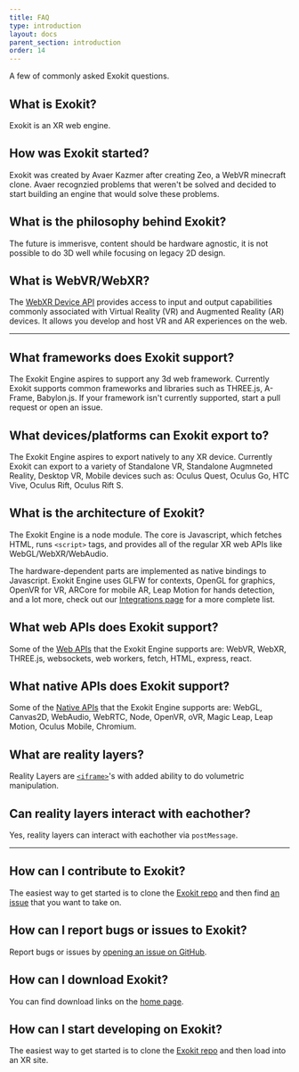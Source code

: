 ```yaml
---
title: FAQ
type: introduction
layout: docs
parent_section: introduction
order: 14
---
```


A few of commonly asked Exokit questions.

## What is Exokit?  
Exokit is an XR web engine.

## How was Exokit started?
Exokit was created by Avaer Kazmer after creating Zeo, a WebVR minecraft clone. Avaer recognzied problems that weren't be solved and decided to start building an engine that would solve these problems.

## What is the philosophy behind Exokit?
The future is immerisve, content should be hardware agnostic, it is not possible to do 3D well while focusing on legacy 2D design.

## What is WebVR/WebXR?
The [WebXR Device API](https://github.com/immersive-web/webxr/blob/master/explainer.md) provides access to input and output capabilities commonly associated with Virtual Reality (VR) and Augmented Reality (AR) devices. It allows you develop and host VR and AR experiences on the web.


--------------------------------------------


## What frameworks does Exokit support?
The Exokit Engine aspires to support any 3d web framework. Currently Exokit supports common frameworks and libraries such as THREE.js, A-Frame, Babylon.js. If your framework isn't currently supported, start a pull request or open an issue.

## What devices/platforms can Exokit export to?
The Exokit Engine aspires to export natively to any XR device. Currently Exokit can export to a variety of Standalone VR, Standalone Augmneted Reality, Desktop VR, Mobile devices such as: Oculus Quest, Oculus Go, HTC Vive, Oculus Rift, Oculus Rift S.

## What is the architecture of Exokit?
The Exokit Engine is a node module. The core is Javascript, which fetches HTML, runs `<script>` tags, and provides all of the regular XR web APIs like WebGL/WebXR/WebAudio.

The hardware-dependent parts are implemented as native bindings to Javascript. Exokit Engine uses GLFW for contexts, OpenGL for graphics, OpenVR for VR, ARCore for mobile AR, Leap Motion for hands detection, and a lot more, check out our [Integrations page](../overview/techIntegrations.html) for a more complete list.

## What web APIs does Exokit support?
Some of the [Web APIs](../apis/webAPIs) that the Exokit Engine supports are: WebVR, WebXR, THREE.js, websockets, web workers, fetch, HTML, express, react.

## What native APIs does Exokit support?
Some of the [Native APIs](../apis/nativeAPIs) that the Exokit Engine supports are: WebGL, Canvas2D, WebAudio, WebRTC, Node, OpenVR, oVR, Magic Leap, Leap Motion, Oculus Mobile, Chromium.

## What are reality layers?
Reality Layers are [`<iframe>`](../apis/iframeAPI)'s with added ability to do volumetric manipulation.

## Can reality layers interact with eachother?
Yes, reality layers can interact with eachother via `postMessage`.


--------------------------------------------

  
## How can I contribute to Exokit?
The easiest way to get started is to clone the [Exokit repo](https://github.com/exokitxr/exokit) and then find [an issue](https://github.com/exokitxr/exokit/issues) that you want to take on.

## How can I report bugs or issues to Exokit?
Report bugs or issues by [opening an issue on GitHub](https://github.com/exokitxr/exokit/issues/new/choose).

## How can I download Exokit?
You can find download links on the [home page](https://exokit.org/).

## How can I start developing on Exokit?
The easiest way to get started is to clone the [Exokit repo](https://github.com/exokitxr/exokit) and then load into an XR site.
